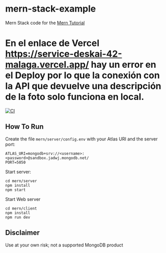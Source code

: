 # mern-stack-example
Mern Stack code for the [Mern Tutorial](https://www.mongodb.com/languages/mern-stack-tutorial)

# En el enlace de Vercel https://service-deskai-42-malaga.vercel.app/ hay un error en el Deploy por lo que la conexión con la API que devuelve una descripción de la foto solo funciona en local.

[![CI](https://github.com/mongodb-developer/mern-stack-example/actions/workflows/main.yaml/badge.svg)](https://github.com/mongodb-developer/mern-stack-example/actions/workflows/main.yaml)

## How To Run
Create the file `mern/server/config.env` with your Atlas URI and the server port:
```
ATLAS_URI=mongodb+srv://<username>:<password>@sandbox.jadwj.mongodb.net/
PORT=5050
```

Start server:
```
cd mern/server
npm install
npm start
```

Start Web server
```
cd mern/client
npm install
npm run dev
```

## Disclaimer

Use at your own risk; not a supported MongoDB product

